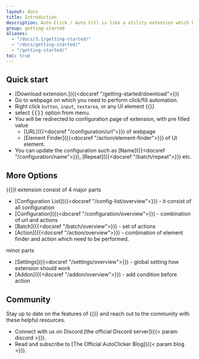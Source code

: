 ```yaml
---
layout: docs
title: Introduction
description: Auto Click / Auto Fill is like a utility extension which helps user to click / fill on any website with by providing few information about the site and the button which they want to click.
group: getting-started
aliases:
  - "/docs/3.1/getting-started/"
  - "/docs/getting-started/"
  - "/getting-started/"
toc: true
---
```


## Quick start

* [Download extension.]({{<docsref "/getting-started/download">}})
* Go to webpage on which you need to perform click/fill automation.
* Right click `button`, `input`, `textarea`, or any UI element {{<img context-menu.png>}}
* select <kbd>{{<param name>}}</kbd> option from menu.
* You will be redirected to configuration page of extension, with pre filled value 
  * [URL]({{<docsref "/configuration/url">}}) of webpage
  * [Element Finder]({{<docsref "/action/element-finder">}}) of UI element.
* You can update the configuration such as [Name]({{<docsref "/configuration/name">}}), [Repeat]({{<docsref "/batch/repeat">}}) etc.



## More Options

{{<param name>}}l extension consist of 4 major parts 
- [Configuration List]({{<docsref "/config-list/overview">}}) - it consist of all configuration
- [Configuration]({{<docsref "/configuration/overview">}}) - combination of url and actions
- [Batch]({{<docsref "/batch/overview">}}) - set of actions
- [Action]({{<docsref "/action/overview">}}) - combination of element finder and action which need to be performed.

minor parts
- [Settings]({{<docsref "/settings/overview">}}) - global setting how extension should work
- [Addon]({{<docsref "/addon/overview">}}) - add condition before action

## Community

Stay up to date on the features of {{<param name>}} and reach out to the community with these helpful resources.

- Connect with us on Discord [the official Discord server]({{< param discord >}}).
- Read and subscribe to [The Official AutoClicker Blog]({{< param blog >}}).
